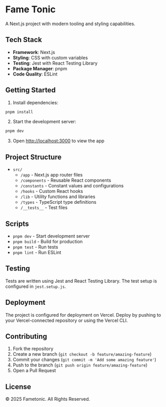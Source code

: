 # Fame Tonic

A Next.js project with modern tooling and styling capabilities.

## Tech Stack

- **Framework**: Next.js
- **Styling**: CSS with custom variables
- **Testing**: Jest with React Testing Library
- **Package Manager**: pnpm
- **Code Quality**: ESLint

## Getting Started

1. Install dependencies:
```sh
pnpm install
```

2. Start the development server:
```sh
pnpm dev
```

3. Open [http://localhost:3000](http://localhost:3000) to view the app

## Project Structure

- `src/`
  - `/app` - Next.js app router files
  - `/components` - Reusable React components
  - `/constants` - Constant values and configurations
  - `/hooks` - Custom React hooks
  - `/lib` - Utility functions and libraries
  - `/types` - TypeScript type definitions
  - `/__tests__` - Test files

## Scripts

- `pnpm dev` - Start development server
- `pnpm build` - Build for production
- `pnpm test` - Run tests
- `pnpm lint` - Run ESLint

## Testing

Tests are written using Jest and React Testing Library. The test setup is configured in `jest.setup.js`.

## Deployment

The project is configured for deployment on Vercel. Deploy by pushing to your Vercel-connected repository or using the Vercel CLI.

## Contributing

1. Fork the repository
2. Create a new branch (`git checkout -b feature/amazing-feature`)
3. Commit your changes (`git commit -m 'Add some amazing feature'`)
4. Push to the branch (`git push origin feature/amazing-feature`)
5. Open a Pull Request

## License

© 2025 Fametonic. All Rights Reserved.